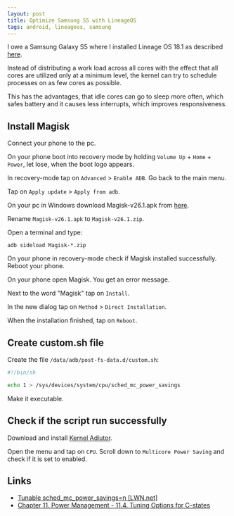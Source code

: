 ```yaml
---
layout: post
title: Optimize Samsung S5 with LineageOS
tags: android, lineageos, samsung
---
```


I owe a Samsung Galaxy S5 where I installed Lineage OS 18.1 as described [here](https://wiki.lineageos.org/devices/klte/install).

Instead of distributing a work load across all cores with the effect that all cores are utilized only at a minimum level, the kernel can try to schedule processes on as few cores as possible.

This has the advantages, that idle cores can go to sleep more often, which safes battery and it causes less interrupts, which improves responsiveness.

## Install Magisk

Connect your phone to the pc.

On your phone boot into recovery mode by holding `Volume Up` + `Home` + `Power`, let lose, when the boot logo appears.

In recovery-mode tap on `Advanced` > `Enable ADB`. Go back to the main menu.

Tap on `Apply update` > `Apply from adb`.

On your pc in Windows download Magisk-v26.1.apk from [here](https://github.com/topjohnwu/Magisk/releases/download/v26.1/Magisk-v26.1.apk).

Rename `Magisk-v26.1.apk` to `Magisk-v26.1.zip`.

Open a terminal and type:

```
adb sideload Magisk-*.zip
```

On your phone in recovery-mode check if Magisk installed successfully. Reboot your phone.

On your phone open Magisk. You get an error message.

Next to the word "Magisk" tap on `Install`.

In the new dialog tap on `Method` > `Direct Installation`.

When the installation finished, tap on `Reboot`.

## Create custom.sh file

Create the file `/data/adb/post-fs-data.d/custom.sh`:

```bash
#!/bin/sh

echo 1 > /sys/devices/system/cpu/sched_mc_power_savings
```

Make it executable.

## Check if the script run successfully

Download and install [Kernel Adiutor](https://f-droid.org/de/packages/com.nhellfire.kerneladiutor/).

Open  the menu and tap on `CPU`. Scroll down to `Multicore Power Saving` and check if it is set to enabled.

## Links

 - [Tunable sched_mc_power_savings=n [LWN.net]](https://lwn.net/Articles/297306/)
 - [Chapter 11. Power Management - 11.4. Tuning Options for C-states](http://www.vorkon.de/SU1210.001/drittanbieter/Dokumentation/openSUSE_11.4/manual/cha.tuning.power.html#sec.tuning.power.c-states.options)
